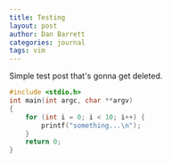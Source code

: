 ```yaml
---
title: Testing
layout: post
author: Dan Barrett
categories: journal
tags: vim
---
```


Simple test post that's gonna get deleted.

<!--break-->

```c
#include <stdio.h>
int main(int argc, char **argv)
{
    for (int i = 0; i < 10; i++) {
        printf("something...\n");
    }
    return 0;
}
```
